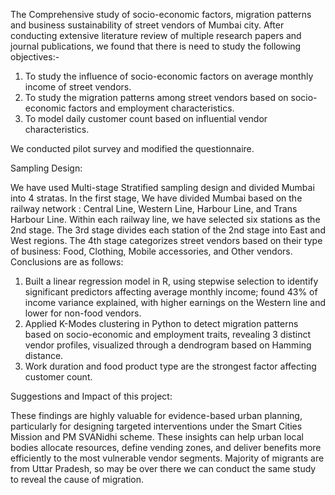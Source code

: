The Comprehensive study of socio-economic factors, migration patterns and business sustainability of street vendors of Mumbai city.
After conducting extensive literature review of multiple research papers and journal publications, we found that there is need to study the following objectives:-
1.	To study the influence of socio-economic factors on average monthly income of street vendors.
2.	To study the migration patterns among street vendors based on socio-economic factors and employment characteristics.
3.  To model daily customer count based on influential vendor characteristics.

We conducted pilot survey and modified the questionnaire.

Sampling Design:

We have used Multi-stage Stratified sampling design and divided Mumbai into 4 stratas. In the first stage, We have divided Mumbai based on the railway network : Central Line, Western Line, Harbour Line, and Trans Harbour Line. Within each railway line, we have selected six stations as the 2nd stage. The 3rd stage divides each station of the 2nd stage into East and West regions. The 4th stage categorizes street vendors based on their type of business: Food, Clothing, Mobile accessories, and Other vendors.
Conclusions are as follows:
1) Built a linear regression model in R, using stepwise selection to identify significant predictors affecting average monthly income;  found 43% of income variance explained, with higher earnings on the Western line and lower for non-food vendors.
2) Applied K-Modes clustering in Python to detect migration patterns based on socio-economic and employment traits, revealing 3 distinct vendor profiles, visualized through a dendrogram based on Hamming distance.
3) Work duration and food product type are the strongest factor affecting customer count.

Suggestions and Impact of this project:

These  findings are highly valuable for evidence-based urban planning, particularly for designing targeted interventions under the Smart Cities Mission and PM SVANidhi scheme. These insights can help urban local bodies allocate resources, define vending zones, and deliver benefits more efficiently to the most vulnerable vendor segments. Majority of migrants are from Uttar Pradesh, so may be over there we can conduct the same study to reveal the cause of migration.

